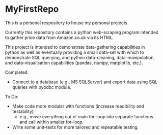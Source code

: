 # MyFirstRepo

This is a personal respository to house my personal projects.

Currently this repository contains a python web-scraping program intended to gather price data from Amazon.co.uk via its HTML.

This project is intended to demonstrate data-gathering capabilities in python as well as eventually providing a small data-set with which to demonstrate SQL querying, and python data-cleaning, data-manipulation, and data-visualisation capabilities (pandas, numpy, matplotlib, etc.).

Completed:
- Connect to a database (e.g., MS SQLServer) and export data using SQL queries with pyodbc module.

To Do:
- Make code more modular with functions (increase readibility and testability)
  - e.g., move everything out of main for-loop into separate functions and call within smaller for-loop.
- Write some unit-tests for more tailored and repeatable testing.
